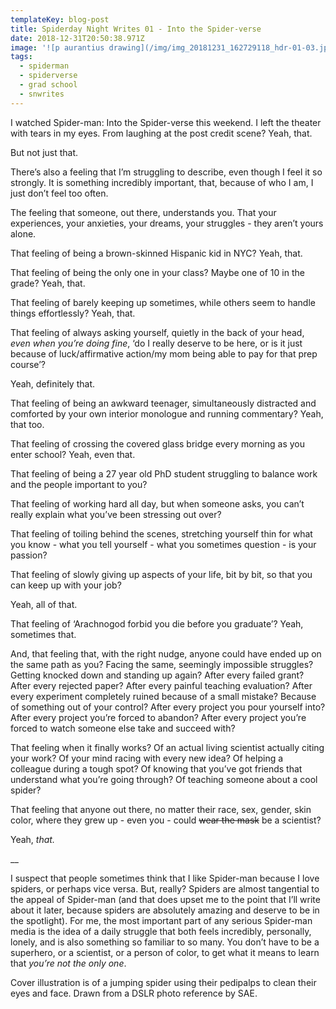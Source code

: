 ```yaml
---
templateKey: blog-post
title: Spiderday Night Writes 01 - Into the Spider-verse
date: 2018-12-31T20:50:38.971Z
image: '![p aurantius drawing](/img/img_20181231_162729118_hdr-01-03.jpeg)'
tags:
  - spiderman
  - spiderverse
  - grad school
  - snwrites
---
```

I watched Spider-man: Into the Spider-verse this weekend. I left the theater with tears in my eyes. From laughing at the post credit scene? Yeah, that. 

But not just that.

There’s also a feeling that I’m struggling to describe, even though I feel it so strongly. It is something incredibly important, that, because of who I am, I just don’t feel too often.

The feeling that someone, out there, understands you. That your experiences, your anxieties, your dreams, your struggles - they aren’t yours alone. 

That feeling of being a brown-skinned Hispanic kid in NYC? Yeah, that. 

That feeling of being the only one in your class? Maybe one of 10 in the grade? Yeah, that.

That feeling of barely keeping up sometimes, while others seem to handle things effortlessly? Yeah, that.

That feeling of always asking yourself, quietly in the back of your head, _even when you’re doing fine_, ‘do I really deserve to be here, or is it just because of luck/affirmative action/my mom being able to pay for that prep course’?

Yeah, definitely that. 

That feeling of being an awkward teenager, simultaneously distracted and comforted by your own interior monologue and running commentary? Yeah, that too.

That feeling of crossing the covered glass bridge every morning as you enter school? Yeah, even that.

That feeling of being a 27 year old PhD student struggling to balance work and the people important to you? 

That feeling of working hard all day, but when someone asks, you can’t really explain what you’ve been stressing out over? 

That feeling of toiling behind the scenes, stretching yourself thin for what you know - what you tell yourself - what you sometimes question - is your passion?

That feeling of slowly giving up aspects of your life, bit by bit, so that you can keep up with your job?

Yeah, all of that.

That feeling of ‘Arachnogod forbid you die before you graduate’? Yeah, sometimes that.

And, that feeling that, with the right nudge, anyone could have ended up on the same path as you? Facing the same, seemingly impossible struggles? Getting knocked down and standing up again? After every failed grant? After every rejected paper? After every painful teaching evaluation? After every experiment completely ruined because of a small mistake? Because of something out of your control? After every project you pour yourself into? After every project you’re forced to abandon? After every project you’re forced to watch someone else take and succeed with?

That feeling when it finally works? Of an actual living scientist actually citing your work? Of your mind racing with every new idea? Of helping a colleague during a tough spot? Of knowing that you’ve got friends that understand what you’re going through? Of teaching someone about a cool spider? 

That feeling that anyone out there, no matter their race, sex, gender, skin color, where they grew up - even you - could ~~wear the mask~~ be a scientist?

Yeah, _that._

__

I suspect that people sometimes think that I like Spider-man because I love spiders, or perhaps vice versa. But, really? Spiders are almost tangential to the appeal of Spider-man (and that does upset me to the point that I’ll write about it later, because spiders are absolutely amazing and deserve to be in the spotlight). For me, the most important part of any serious Spider-man media is the idea of a daily struggle that both feels incredibly, personally, lonely, and is also something so familiar to so many. You don’t have to be a superhero, or a scientist, or a person of color, to get what it means to learn that _you’re not the only one_.





Cover illustration is of a jumping spider using their pedipalps to clean their eyes and face. Drawn from a DSLR photo reference by SAE.
